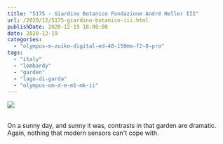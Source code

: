 ```yaml
---
title: "5175 - Giardino Botanico Fondazione André Heller III"
url: /2020/12/5175-giardino-botanico-iii.html
publishDate: 2020-12-19 18:00:00
date: 2020-12-19
categories: 
  - "olympus-m-zuiko-digital-ed-40-150mm-f2-8-pro"
tags: 
  - "italy"
  - "lombardy"
  - "garden"
  - "lago-di-garda"
  - "olympus-om-d-e-m1-mk-ii"
---
```

<div class="container">
<div class="center"><a target="_blank" href="https://d25zfm9zpd7gm5.cloudfront.net/1200x1200/2018/20180912_123715_lr.jpg"><img class="webfeedsFeaturedVisual" src="https://d25zfm9zpd7gm5.cloudfront.net/0600x0600/2018/20180912_123715_lr.jpg" /></a></div>
</div>
<br />

On a sunny day, and sunny it was, contrasts in that garden are
dramatic. Again, nothing that modern sensors can't cope with.